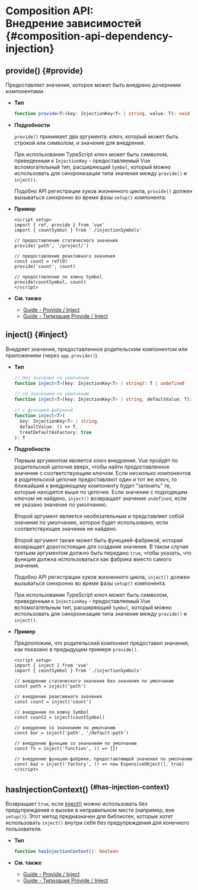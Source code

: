 # Composition API: <br>Внедрение зависимостей {#composition-api-dependency-injection}

## provide() {#provide}

Предоставляет значение, которое может быть внедрено дочерними компонентами.

- **Тип**

  ```ts
  function provide<T>(key: InjectionKey<T> | string, value: T): void
  ```

- **Подробности**

  `provide()` принимает два аргумента: ключ, который может быть строкой или символом, и значение для внедрения.

  При использовании TypeScript ключ может быть символом, приведенным к `InjectionKey` - предоставляемый Vue вспомогательный тип, расширяющий `Symbol`, который можно использовать для синхронизации типа значения между `provide()` и `inject()`.

  Подобно API регистрации хуков жизненного цикла, `provide()` должен вызываться синхронно во время фазы `setup()` компонента.

- **Пример**

  ```vue
  <script setup>
  import { ref, provide } from 'vue'
  import { countSymbol } from './injectionSymbols'

  // предоставление статического значения
  provide('path', '/project/')

  // предоставление реактивного значения
  const count = ref(0)
  provide('count', count)

  // предоставление по ключу Symbol
  provide(countSymbol, count)
  </script>
  ```

- **См. также**
  - [Guide - Provide / Inject](/guide/components/provide-inject)
  - [Guide - Типизация Provide / Inject](/guide/typescript/composition-api#typing-provide-inject) <sup class="vt-badge ts" />

## inject() {#inject}

Внедряет значение, предоставленное родительским компонентом или приложением (через `app.provide()`).

- **Тип**

  ```ts
  // без значения по умолчанию
  function inject<T>(key: InjectionKey<T> | string): T | undefined

  // со значением по умолчанию
  function inject<T>(key: InjectionKey<T> | string, defaultValue: T): T

  // с функцией-фабрикой
  function inject<T>(
    key: InjectionKey<T> | string,
    defaultValue: () => T,
    treatDefaultAsFactory: true
  ): T
  ```

- **Подробности**

  Первым аргументом является ключ внедрения. Vue пройдёт по родительской цепочке вверх, чтобы найти предоставленное значение с соответствующим ключом. Если несколько компонентов в родительской цепочке предоставляют один и тот же ключ, то ближайший к внедряющему компоненту будет "затенять" те, которые находятся выше по цепочке. Если значение с подходящим ключом не найдено, `inject()` возвращает значение `undefined`, если не указано значение по умолчанию.

  Второй аргумент является необязательным и представляет собой значение по умолчанию, которое будет использовано, если соответствующее значение не найдено.

  Второй аргумент также может быть функцией-фабрикой, которая возвращает дорогостоящие для создания значения. В таком случае третьим аргументом должно быть передано `true`, чтобы указать, что функция должна использоваться как фабрика вместо самого значения.

  Подобно API регистрации хуков жизненного цикла, `inject()` должен вызываться синхронно во время фазы `setup()` компонента.

  При использовании TypeScript ключ может быть символом, приведенным к `InjectionKey` - предоставляемый Vue вспомогательным тип, расширяющий `Symbol`, который можно использовать для синхронизации типа значения между `provide()` и `inject()`.

- **Пример**

  Предположим, что родительский компонент предоставил значения, как показано в предыдущем примере `provide()`.

  ```vue
  <script setup>
  import { inject } from 'vue'
  import { countSymbol } from './injectionSymbols'

  // внедрение статического значения без значения по умолчанию
  const path = inject('path')

  // внедрение реактивного значения
  const count = inject('count')

  // внедрение по ключу Symbol
  const count2 = inject(countSymbol)

  // внедрение со значением по умолчанию
  const bar = inject('path', '/default-path')

  // внедрение функции со значением по умолчанию
  const fn = inject('function', () => {})

  // внедрение функции-фабрики, предоставляющей значения по умолчанию
  const baz = inject('factory', () => new ExpensiveObject(), true)
  </script>
  ```

## hasInjectionContext() <sup class="vt-badge" data-text="3.3+" /> {#has-injection-context}

Возвращает `true`, если [inject()](#inject) можно использовать без предупреждения о вызове в неправильном месте (например, вне `setup()`). Этот метод предназначен для библиотек, которые хотят использовать `inject()` внутри себя без предупреждения для конечного пользователя.

- **Тип**

  ```ts
  function hasInjectionContext(): boolean
  ```

- **См. также**
  - [Guide - Provide / Inject](/guide/components/provide-inject)
  - [Guide - Типизация Provide / Inject](/guide/typescript/composition-api#typing-provide-inject) <sup class="vt-badge ts" />
